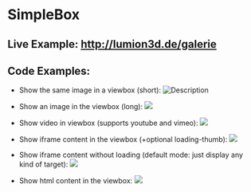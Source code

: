 # SimpleBox

## Live Example: http://lumion3d.de/galerie

## Code Examples:

* Show the same image in a viewbox (short):
    <img data-imageViewer data-target="~/image.png" src="/thumbnail.png" title="Description" />

* Show an image in the viewbox (long): 
    <a data-imageViewer href="~/image.png" title="Description">
        <img src="~/thumb.png" />
    </a>

* Show video in viewbox (supports youtube and vimeo):
    <a data-imageViewer href="https://noJavascript.Link" data-target="k3tQaWxaLzM" data-type="youtube">
        <img src="~/thumb.png" />
    </a>

* Show iframe content in the viewbox (+optional loading-thumb):
    <a data-imageViewer data-type="iframe" data-target="https://www.google.de/" data-thumb="~/loading-thumb.png">
        <img src="~/thumb.png" />
    </a>

* Show iframe content without loading (default mode: just display any kind of target):
    <a data-imageViewer data-target="https://www.google.de/">
        <img src="~/thumb.png" />
    </a>

* Show html content in the viewbox:
    <a data-target="#html" data-imageViewer title="4Players">
        <img src="~/thumb.png" />
    </a>
    <div id="html" hidden>
        <span>Hello World!</span>
    </div>
